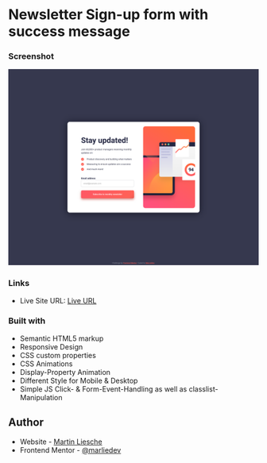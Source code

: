 # Newsletter Sign-up form with success message

### Screenshot

![](./screenshot.png)

### Links

-   Live Site URL: [Live URL](https://marliedev.github.io/newsletter-sign-up-form/)

### Built with

-   Semantic HTML5 markup
-   Responsive Design
-   CSS custom properties
-   CSS Animations
-   Display-Property Animation
-   Different Style for Mobile & Desktop
-   Simple JS Click- & Form-Event-Handling as well as classlist-Manipulation

## Author

-   Website - [Martin Liesche](https://martinliesche.com)
-   Frontend Mentor - [@marliedev](https://www.frontendmentor.io/profile/marliedev)
